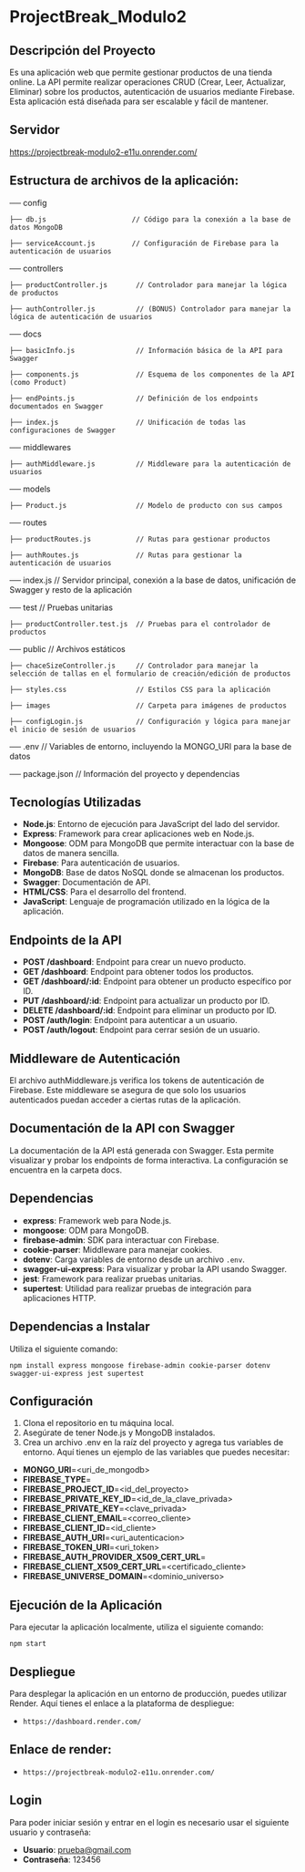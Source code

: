 # ProjectBreak_Modulo2

## Descripción del Proyecto
Es una aplicación web que permite gestionar productos de una tienda online. La API permite realizar operaciones CRUD (Crear, Leer, Actualizar, Eliminar) sobre los productos, autenticación de usuarios mediante Firebase. Esta aplicación está diseñada para ser escalable y fácil de mantener.

## Servidor
https://projectbreak-modulo2-e11u.onrender.com/

## Estructura de archivos de la aplicación:


── config

    ├── db.js                     // Código para la conexión a la base de datos MongoDB

    ├── serviceAccount.js         // Configuración de Firebase para la autenticación de usuarios


── controllers

    ├── productController.js       // Controlador para manejar la lógica de productos

    ├── authController.js          // (BONUS) Controlador para manejar la lógica de autenticación de usuarios


── docs

    ├── basicInfo.js               // Información básica de la API para Swagger

    ├── components.js              // Esquema de los componentes de la API (como Product)

    ├── endPoints.js               // Definición de los endpoints documentados en Swagger

    ├── index.js                   // Unificación de todas las configuraciones de Swagger


── middlewares

    ├── authMiddleware.js          // Middleware para la autenticación de usuarios


── models

    ├── Product.js                 // Modelo de producto con sus campos


── routes

    ├── productRoutes.js           // Rutas para gestionar productos

    ├── authRoutes.js              // Rutas para gestionar la autenticación de usuarios


── index.js                       // Servidor principal, conexión a la base de datos, unificación de Swagger y resto de la aplicación


── test                           // Pruebas unitarias

    ├── productController.test.js  // Pruebas para el controlador de productos


── public                         // Archivos estáticos

    ├── chaceSizeController.js     // Controlador para manejar la selección de tallas en el formulario de creación/edición de productos

    ├── styles.css                 // Estilos CSS para la aplicación

    ├── images                     // Carpeta para imágenes de productos

    ├── configLogin.js             // Configuración y lógica para manejar el inicio de sesión de usuarios


── .env                           // Variables de entorno, incluyendo la MONGO_URI para la base de datos


── package.json                   // Información del proyecto y dependencias


## Tecnologías Utilizadas
- **Node.js**: Entorno de ejecución para JavaScript del lado del servidor.
- **Express**: Framework para crear aplicaciones web en Node.js.
- **Mongoose**: ODM para MongoDB que permite interactuar con la base de datos de manera sencilla.
- **Firebase**: Para autenticación de usuarios.
- **MongoDB**: Base de datos NoSQL donde se almacenan los productos.
- **Swagger**: Documentación de API.
- **HTML/CSS**: Para el desarrollo del frontend.
- **JavaScript**: Lenguaje de programación utilizado en la lógica de la aplicación.

## Endpoints de la API
- **POST /dashboard**: Endpoint para crear un nuevo producto.
- **GET /dashboard**: Endpoint para obtener todos los productos.
- **GET /dashboard/:id**: Endpoint para obtener un producto específico por ID.
- **PUT /dashboard/:id**: Endpoint para actualizar un producto por ID.
- **DELETE /dashboard/:id**: Endpoint para eliminar un producto por ID.
- **POST /auth/login**: Endpoint para autenticar a un usuario.
- **POST /auth/logout**: Endpoint para cerrar sesión de un usuario.

## Middleware de Autenticación

El archivo authMiddleware.js verifica los tokens de autenticación de Firebase. Este middleware se asegura de que solo los usuarios autenticados puedan acceder a ciertas rutas de la aplicación.

## Documentación de la API con Swagger
La documentación de la API está generada con Swagger. Esta permite visualizar y probar los endpoints de forma interactiva. La configuración se encuentra en la carpeta docs.

## Dependencias 

- **express**: Framework web para Node.js.
- **mongoose**: ODM para MongoDB.
- **firebase-admin**: SDK para interactuar con Firebase.
- **cookie-parser**: Middleware para manejar cookies.
- **dotenv**: Carga variables de entorno desde un archivo `.env`.
- **swagger-ui-express**: Para visualizar y probar la API usando Swagger.
- **jest**: Framework para realizar pruebas unitarias.
- **supertest**: Utilidad para realizar pruebas de integración para aplicaciones HTTP.
## Dependencias a Instalar
Utiliza el siguiente comando:

`npm install express mongoose firebase-admin cookie-parser dotenv swagger-ui-express jest supertest`

## Configuración

1. Clona el repositorio en tu máquina local.
2. Asegúrate de tener Node.js y MongoDB instalados.
3. Crea un archivo .env en la raíz del proyecto y agrega tus variables de entorno. Aquí tienes un ejemplo de las variables que puedes necesitar:


- **MONGO_URI**=<uri_de_mongodb>
- **FIREBASE_TYPE**=<tipo>
- **FIREBASE_PROJECT_ID**=<id_del_proyecto>
- **FIREBASE_PRIVATE_KEY_ID**=<id_de_la_clave_privada>
- **FIREBASE_PRIVATE_KEY**=<clave_privada>
- **FIREBASE_CLIENT_EMAIL**=<correo_cliente>
- **FIREBASE_CLIENT_ID**=<id_cliente>
- **FIREBASE_AUTH_URI**=<uri_autenticacion>
- **FIREBASE_TOKEN_URI**=<uri_token>
- **FIREBASE_AUTH_PROVIDER_X509_CERT_URL**=<certificado>
- **FIREBASE_CLIENT_X509_CERT_URL**=<certificado_cliente>
- **FIREBASE_UNIVERSE_DOMAIN**=<dominio_universo>

## Ejecución de la Aplicación
Para ejecutar la aplicación localmente, utiliza el siguiente comando:

`npm start`

## Despliegue
Para desplegar la aplicación en un entorno de producción, puedes utilizar Render. Aquí tienes el enlace a la plataforma de despliegue:

- `https://dashboard.render.com/`

## Enlace de render: 
- `https://projectbreak-modulo2-e11u.onrender.com/`

## Login
Para poder iniciar sesión y entrar en el login es necesario usar el siguiente usuario y contraseña:

- **Usuario**: prueba@gmail.com
- **Contraseña**: 123456
